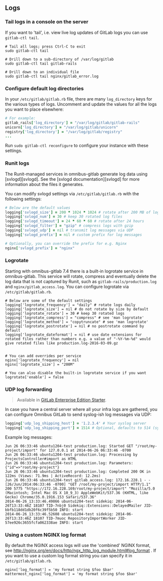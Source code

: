 ## Logs

### Tail logs in a console on the server

If you want to 'tail', i.e. view live log updates of GitLab logs you can use
`gitlab-ctl tail`.

```shell
# Tail all logs; press Ctrl-C to exit
sudo gitlab-ctl tail

# Drill down to a sub-directory of /var/log/gitlab
sudo gitlab-ctl tail gitlab-rails

# Drill down to an individual file
sudo gitlab-ctl tail nginx/gitlab_error.log
```

### Configure default log directories

In your `/etc/gitlab/gitlab.rb` file, there are many `log_directory` keys for
the various types of logs. Uncomment and update the values for all the logs
you want to place elsewhere:

```ruby
# For example:
gitlab_rails['log_directory'] = "/var/log/gitlab/gitlab-rails"
unicorn['log_directory'] = "/var/log/gitlab/unicorn"
registry['log_directory'] = "/var/log/gitlab/registry"
...
```

Run `sudo gitlab-ctl reconfigure` to configure your instance with these settings.

### Runit logs

The Runit-managed services in omnibus-gitlab generate log data using
[svlogd][svlogd]. See the [svlogd documentation][svlogd] for more information
about the files it generates.

You can modify svlogd settings via `/etc/gitlab/gitlab.rb` with the following settings:

```ruby
# Below are the default values
logging['svlogd_size'] = 200 * 1024 * 1024 # rotate after 200 MB of log data
logging['svlogd_num'] = 30 # keep 30 rotated log files
logging['svlogd_timeout'] = 24 * 60 * 60 # rotate after 24 hours
logging['svlogd_filter'] = "gzip" # compress logs with gzip
logging['svlogd_udp'] = nil # transmit log messages via UDP
logging['svlogd_prefix'] = nil # custom prefix for log messages

# Optionally, you can override the prefix for e.g. Nginx
nginx['svlogd_prefix'] = "nginx"
```

### Logrotate

Starting with omnibus-gitlab 7.4 there is a built-in logrotate service in
omnibus-gitlab. This service will rotate, compress and eventually delete the
log data that is not captured by Runit, such as `gitlab-rails/production.log`
and `nginx/gitlab_access.log`. You can configure logrotate via
`/etc/gitlab/gitlab.rb`.

```
# Below are some of the default settings
logging['logrotate_frequency'] = "daily" # rotate logs daily
logging['logrotate_size'] = nil # do not rotate by size by default
logging['logrotate_rotate'] = 30 # keep 30 rotated logs
logging['logrotate_compress'] = "compress" # see 'man logrotate'
logging['logrotate_method'] = "copytruncate" # see 'man logrotate'
logging['logrotate_postrotate'] = nil # no postrotate command by default
logging['logrotate_dateformat'] = nil # use date extensions for rotated files rather than numbers e.g. a value of "-%Y-%m-%d" would give rotated files like production.log-2016-03-09.gz


# You can add overrides per service
nginx['logrotate_frequency'] = nil
nginx['logrotate_size'] = "200M"

# You can also disable the built-in logrotate service if you want
logrotate['enable'] = false
```

### UDP log forwarding

> Available in [GitLab Enterprise Edition Starter][ee].

In case you have a central server where all your infra logs are gathered,
you can configure Omnibus GitLab to send syslog-ish log messages via UDP:

```ruby
logging['udp_log_shipping_host'] = '1.2.3.4' # Your syslog server
logging['udp_log_shipping_port'] = 1514 # Optional, defaults to 514 (syslog)
```

Example log messages:

```
Jun 26 06:33:46 ubuntu1204-test production.log: Started GET "/root/my-project/import" for 127.0.0.1 at 2014-06-26 06:33:46 -0700
Jun 26 06:33:46 ubuntu1204-test production.log: Processing by ProjectsController#import as HTML
Jun 26 06:33:46 ubuntu1204-test production.log: Parameters: {"id"=>"root/my-project"}
Jun 26 06:33:46 ubuntu1204-test production.log: Completed 200 OK in 122ms (Views: 71.9ms | ActiveRecord: 12.2ms)
Jun 26 06:33:46 ubuntu1204-test gitlab_access.log: 172.16.228.1 - - [26/Jun/2014:06:33:46 -0700] "GET /root/my-project/import HTTP/1.1" 200 5775 "https://172.16.228.169/root/my-project/import" "Mozilla/5.0 (Macintosh; Intel Mac OS X 10_9_3) AppleWebKit/537.36 (KHTML, like Gecko) Chrome/35.0.1916.153 Safari/537.36"
2014-06-26_13:33:46.49866 ubuntu1204-test sidekiq: 2014-06-26T13:33:46Z 18107 TID-7nbj0 Sidekiq::Extensions::DelayedMailer JID-bbfb118dd1db20f6c39f5b50 INFO: start
2014-06-26_13:33:46.52608 ubuntu1204-test sidekiq: 2014-06-26T13:33:46Z 18107 TID-7muoc RepositoryImportWorker JID-57ee926c3655fcfa062338ae INFO: start
```

### Using a custom NGINX log format

By default the NGINX access logs will use the 'combined' NGINX
format, see
http://nginx.org/en/docs/http/ngx_http_log_module.html#log_format .
If you want to use a custom log format string you can specify it
in `/etc/gitlab/gitlab.rb`.

```
nginx['log_format'] = 'my format string $foo $bar'
mattermost_nginx['log_format'] = 'my format string $foo $bar'
```

[ee]: https://about.gitlab.com/gitlab-ee/
